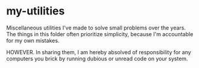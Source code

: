 # my-utilities
Miscellaneous utilities I've made to solve small problems over the years. The things in this folder often prioritize simplicity, because I'm accountable for my own mistakes. 

HOWEVER. In sharing them, I am hereby absolved of responsibility for any computers you brick by running dubious or unread code on your system. 

